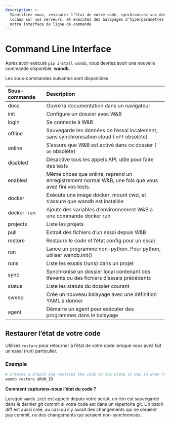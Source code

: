 ```yaml
---
description: >-
  Identifiez-vous, restaurez l’état de votre code, synchronisez vos dossiers
  locaux sur nos serveurs, et exécutez des balayages d’hyperparamètres avec
  notre interface de ligne de commande
---
```


# Command Line Interface

 Après avoir exécuté `pip install wandb`, vous devriez avoir une nouvelle commande disponible, **wandb**.

Les sous-commandes suivantes sont disponibles :

| Sous-commande | Description |
| :--- | :--- |
| docs | Ouvre la documentation dans un navigateur |
| init | Configure un dossier avec W&B |
| login | Se connecte à W&B |
| offline | Sauvegarde les données de l’essai localement, sans synchronisation cloud \( `off` obsolète\) |
| online | S’assure que W&B est activé dans ce dossier \( `on` obsolète\) |
| disabled | Désactive tous les appels API, utile pour faire des tests |
| enabled | Même chose que online, reprend un enregistrement normal W&B, une fois que vous avez fini vos tests. |
| docker | Exécute une image docker, mount cwd, et s’assure que wandb est installée |
| docker-run | Ajoute des variables d’environnement W&B à une commande docker run |
| projects | Liste les projets |
| pull | Extrait des fichiers d’un essai depuis W&B |
| restore | Restaure le code et l’état config pour un essai |
| run | Lance un programme non-python. Pour python, utiliser wandb.init\(\) |
| runs | Liste les essais \(runs\) dans un projet |
| sync | Synchronise un dossier local contenant des tfevents ou des fichiers d’essais précédents |
| status | Liste les statuts du dossier courant |
| sweep | Crée un nouveau balayage avec une définition YAML à donner |
| agent | Démarre un agent pour exécuter des programmes dans le balayage |

## Restaurer l’état de votre code

Utilisez `restore` pour retourner à l’état de votre code lorsque vous avez fait un essai \(run\) particulier.

### Exemple

```python
# creates a branch and restores the code to the state it was in when run $RUN_ID was executed
wandb restore $RUN_ID
```

**Comment capturons-nous l’état du code ?**

 Lorsque `wandb.init` est appelé depuis votre script, un lien est sauvegardé dans le dernier git commit si votre code est dans un répertoire git. Un patch diff est aussi créé, au cas-où il y aurait des changements qui ne seraient pas commit, ou des changements qui seraient non-synchronisés.

